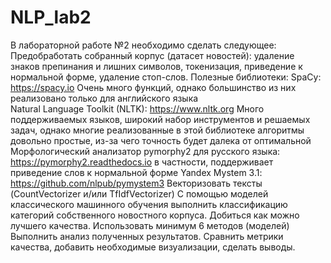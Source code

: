 # NLP_lab2
В лабораторной работе №2 необходимо сделать следующее:
Предобработать собранный корпус (датасет новостей): удаление знаков препинания и лишних символов, токенизация, приведение к нормальной форме, удаление стоп-слов. Полезные библиотеки:
SpaCy: https://spacy.io Очень много функций, однако большинство из них реализовано только для английского языка <br>
Natural Language Toolkit (NLTK): https://www.nltk.org Много поддерживаемых языков, широкий набор инструментов и решаемых задач, однако многие реализованные в этой библиотеке алгоритмы довольно простые, из-за чего точность будет далека от оптимальной
Морфологический анализатор pymorphy2 для русского языка: https://pymorphy2.readthedocs.io в частности, поддерживает приведение слов к нормальной форме
Yandex Mystem 3.1: https://github.com/nlpub/pymystem3
Векторизовать тексты (CountVectorizer и/или TfIdfVectorizer) 
С помощью моделей классического машинного обучения выполнить классификацию категорий собственного новостного корпуса. Добиться как можно лучшего качества. Использовать минимум 6 методов (моделей)
Выполнить анализ полученных результатов. Сравнить метрики качества, добавить необходимые визуализации, сделать выводы.
